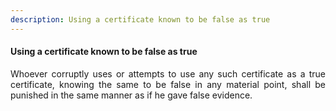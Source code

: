 ```yaml
---
description: Using a certificate known to be false as true
---
```


#### Using a certificate known to be false as true
<div style="text-align: justify">

Whoever corruptly uses or attempts to use any such certificate as a true certificate, knowing the same to be false in any material point, shall be punished in the same manner as if he gave false evidence.

</div>
